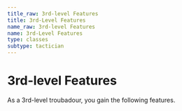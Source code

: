```yaml
---
title_raw: 3rd-level Features
title: 3rd-Level Features
name_raw: 3rd-level Features
name: 3rd-Level Features
type: classes
subtype: tactician
---
```


# 3rd-level Features

As a 3rd-level troubadour, you gain the following features.
